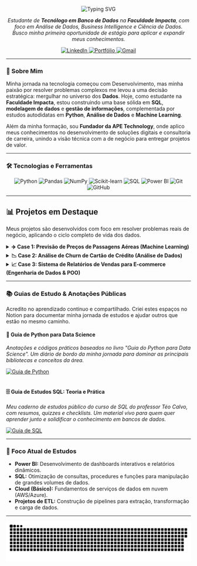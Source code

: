 <p align="center">
  <img src="https://readme-typing-svg.herokuapp.com?font=JetBrains+Mono&weight=700&size=28&duration=2500&pause=1000&color=3B82F6&center=true&vCenter=true&width=700&height=60&lines=Ol%C3%A1%2C+sou+o+Guilherme+Rodrigues!;Estudante+de+Banco+de+Dados;Analista+de+Dados+em+Forma%C3%A7%C3%A3o;Transformando+Dados+em+Insights" alt="Typing SVG">
</p>

<p align="center">
  <em>Estudante de <strong>Tecnólogo em Banco de Dados</strong> na <strong>Faculdade Impacta</strong>, com foco em Análise de Dados, Business Intelligence e Ciência de Dados.<br>
  Busco minha primeira oportunidade de estágio para aplicar e expandir meus conhecimentos.</em>
</p>

<p align="center">
  <a href="https://www.linkedin.com/in/guilhrodrigues/" target="_blank">
    <img src="https://img.shields.io/badge/-LinkedIn-0A66C2?style=for-the-badge&logo=linkedin&logoColor=white" alt="LinkedIn">
  </a>
  <a href="https://guilherme.apetechnology.com.br/" target="_blank">
    <img src="https://img.shields.io/badge/-Portfólio-4169E1?style=for-the-badge&logo=googledocs&logoColor=white" alt="Portfólio">
  </a>
  <a href="mailto:guilhermerar2005@gmail.com">
    <img src="https://img.shields.io/badge/-Gmail-D14836?style=for-the-badge&logo=gmail&logoColor=white" alt="Gmail">
  </a>
</p>

---

### 🚀 Sobre Mim

Minha jornada na tecnologia começou com Desenvolvimento, mas minha paixão por resolver problemas complexos me levou a uma decisão estratégica: mergulhar no universo dos **Dados**. Hoje, como estudante na **Faculdade Impacta**, estou construindo uma base sólida em **SQL**, **modelagem de dados** e **gestão de informações**, complementada por estudos autodidatas em **Python**, **Análise de Dados** e **Machine Learning**.

Além da minha formação, sou **Fundador da APE Technology**, onde aplico meus conhecimentos no desenvolvimento de soluções digitais e consultoria de carreira, unindo a visão técnica com a de negócio para entregar projetos de valor.

---

### 🛠️ Tecnologias e Ferramentas

<p align="center">
  <img src="https://img.shields.io/badge/Python-3776AB?style=for-the-badge&logo=python&logoColor=white" alt="Python"/>
  <img src="https://img.shields.io/badge/Pandas-150458?style=for-the-badge&logo=pandas&logoColor=white" alt="Pandas"/>
  <img src="https://img.shields.io/badge/NumPy-013243?style=for-the-badge&logo=numpy&logoColor=white" alt="NumPy"/>
  <img src="https://img.shields.io/badge/scikit--learn-F7931E?style=for-the-badge&logo=scikit-learn&logoColor=white" alt="Scikit-learn"/>
  <img src="https://img.shields.io/badge/SQL-4479A1?style=for-the-badge&logo=postgresql&logoColor=white" alt="SQL"/>
  <img src="https://img.shields.io/badge/Power%20BI-F2C811?style=for-the-badge&logo=powerbi&logoColor=black" alt="Power BI"/>
  <img src="https://img.shields.io/badge/Git-E34F26?style=for-the-badge&logo=git&logoColor=white" alt="Git"/>
  <img src="https://img.shields.io/badge/GitHub-181717?style=for-the-badge&logo=github&logoColor=white" alt="GitHub"/>
</p>

---

## 📊 Projetos em Destaque

Meus projetos são desenvolvidos com foco em resolver problemas reais de negócio, aplicando o ciclo completo de vida dos dados.

<details>
<summary><strong>✈️ Case 1: Previsão de Preços de Passagens Aéreas (Machine Learning)</strong></summary>
<br>

Neste projeto, desenvolvi um modelo de **Machine Learning** para prever o preço de passagens aéreas com base em diversas variáveis. O objetivo foi criar uma ferramenta para otimização de custos e tomada de decisão estratégica.
  
- **Tecnologias:** Python, Pandas, Scikit-learn, Matplotlib, Seaborn.
- **Metodologia:** Análise Exploratória de Dados (EDA), pré-processamento, feature engineering e aplicação de Regressão Linear.
- **Resultado:** O modelo alcançou uma **alta precisão (R² > 91%)**, demonstrando forte capacidade preditiva e gerando insights valiosos sobre os fatores que mais influenciam os preços.
  
<p>
  <a href="https://github.com/Guilh-Code/Previsao_do_preco_de_passagem_aerea"><strong>Acessar Repositório &rarr;</strong></a>
</p>
</details>

<details>
<summary><strong>📉 Case 2: Análise de Churn de Cartão de Crédito (Análise de Dados)</strong></summary>
<br>
  
Este projeto foca na identificação dos fatores que levam clientes a cancelar seus cartões de crédito. Utilizei **Python** para analisar dados demográficos e de transação, transformando-os em recomendações para estratégias de retenção.
  
- **Tecnologias:** Python, Pandas, Matplotlib, Seaborn.
- **Metodologia:** Análise Exploratória de Dados (EDA) para identificar padrões e correlações entre as variáveis e a taxa de churn.
- **Insights:** Identifiquei perfis de clientes com maior propensão ao cancelamento e sugeri ações direcionadas, como revisão de benefícios e programas de reativação.
  
<p>
  <a href="https://github.com/Guilh-Code/Reducao_de_Churn_em_Cartoes_de_Credito-Uma_Analise_Preditiva"><strong>Acessar Repositório &rarr;</strong></a>
</p>
</details>

<details>
<summary><strong>📈 Case 3: Sistema de Relatórios de Vendas para E-commerce (Engenharia de Dados & POO)</strong></summary>
<br>
  
Desenvolvi um sistema modular em **Python** para automatizar a análise e a geração de relatórios de vendas, simulando um pipeline de dados. O projeto foi estruturado com **Programação Orientada a Objetos (POO)** para garantir escalabilidade e manutenção.
  
- **Tecnologias:** Python, Pandas, Matplotlib, Seaborn, SQLite.
- **Metodologia:** Extração de dados, pré-processamento, análise, geração de visualizações e armazenamento em um banco de dados relacional.
- **Resultado:** Criei uma solução completa que transforma dados brutos em relatórios visuais e insights armazenados de forma persistente, otimizando o processo de análise de vendas.

<p>
  <a href="https://github.com/Guilh-Code/Gerador_de_Relatorios_Personalizados_para_E-commerce_com_Dashboard"><strong>Acessar Repositório &rarr;</strong></a>
</p>
</details>

---

### 📚 Guias de Estudo & Anotações Públicas

Acredito no aprendizado contínuo e compartilhado. Criei estes espaços no Notion para documentar minha jornada de estudos e ajudar outros que estão no mesmo caminho.

<div>
  <h4>🐍 Guia de Python para Data Science</h4>
  <p><em>Anotações e códigos práticos baseados no livro "Guia do Python para Data Science". Um diário de bordo da minha jornada para dominar as principais bibliotecas e conceitos da área.</em></p>
  <a href="https://www.notion.so/guia-sql/Guia-do-Python-para-Data-Science-Anota-es-e-Pr-tica-26568acb257d805caca5d5d0163235b8?source=copy_link" target="_blank">
    <img src="https://img.shields.io/badge/-Acessar Guia no Notion-000000?style=for-the-badge&logo=notion&logoColor=white" alt="Guia de Python">
  </a>
</div>
<br>
<div>
  <h4>🗄️ Guia de Estudos SQL: Teoria e Prática</h4>
  <p><em>Meu caderno de estudos público do curso de SQL do professor Téo Calvo, com resumos, quizzes e checklists. Um material vivo para quem quer aprender junto e solidificar o conhecimento em bancos de dados.</em></p>
  <a href="https://guia-sql.notion.site/Guia-de-Estudos-SQL-Teoria-e-Pr-tica-26968acb257d80d8a7eed9da9b7a213d" target="_blank">
    <img src="https://img.shields.io/badge/-Acessar Guia no Notion-000000?style=for-the-badge&logo=notion&logoColor=white" alt="Guia de SQL">
  </a>
</div>

---

### 🌱 Foco Atual de Estudos

- **Power BI:** Desenvolvimento de dashboards interativos e relatórios dinâmicos.
- **SQL:** Otimização de consultas, procedures e funções para manipulação de grandes volumes de dados.
- **Cloud (Básico):** Fundamentos de serviços de dados em nuvem (AWS/Azure).
- **Projetos de ETL:** Construção de pipelines para extração, transformação e carga de dados.

---

<p align="center">
  <img src="https://github.com/guilh-code/guilh-code/blob/output/github-snake.svg" alt="Snake animation" />
</p>
